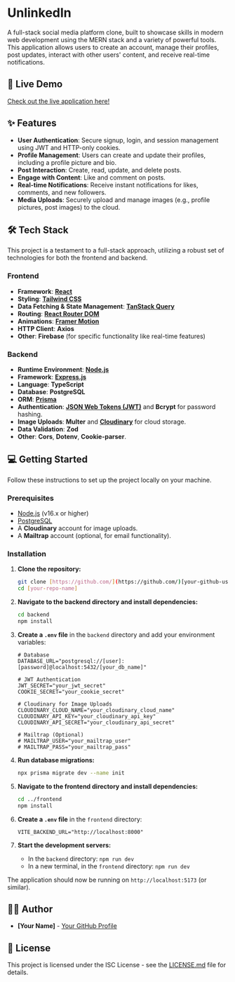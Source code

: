 # UnlinkedIn

A full-stack social media platform clone, built to showcase skills in modern web development using the MERN stack and a variety of powerful tools. This application allows users to create an account, manage their profiles, post updates, interact with other users' content, and receive real-time notifications.

## 🚀 Live Demo

[Check out the live application here!](https://unlinkediin.netlify.app/login)

## ✨ Features

- **User Authentication**: Secure signup, login, and session management using JWT and HTTP-only cookies.
- **Profile Management**: Users can create and update their profiles, including a profile picture and bio.
- **Post Interaction**: Create, read, update, and delete posts.
- **Engage with Content**: Like and comment on posts.
- **Real-time Notifications**: Receive instant notifications for likes, comments, and new followers.
- **Media Uploads**: Securely upload and manage images (e.g., profile pictures, post images) to the cloud.

## 🛠️ Tech Stack

This project is a testament to a full-stack approach, utilizing a robust set of technologies for both the frontend and backend.

### **Frontend**

- **Framework**: [**React**](https://reactjs.org/)
- **Styling**: [**Tailwind CSS**](https://tailwindcss.com/)
- **Data Fetching & State Management**: [**TanStack Query**](https://tanstack.com/query/latest)
- **Routing**: [**React Router DOM**](https://reactrouter.com/)
- **Animations**: [**Framer Motion**](https://www.framer.com/motion/)
- **HTTP Client**: **Axios**
- **Other**: **Firebase** (for specific functionality like real-time features)

### **Backend**

- **Runtime Environment**: [**Node.js**](https://nodejs.org/en/)
- **Framework**: [**Express.js**](https://expressjs.com/)
- **Language**: **TypeScript**
- **Database**: **PostgreSQL**
- **ORM**: [**Prisma**](https://www.prisma.io/)
- **Authentication**: [**JSON Web Tokens (JWT)**](https://jwt.io/) and **Bcrypt** for password hashing.
- **Image Uploads**: **Multer** and [**Cloudinary**](https://cloudinary.com/) for cloud storage.
- **Data Validation**: **Zod**
- **Other**: **Cors**, **Dotenv**, **Cookie-parser**.

## 💻 Getting Started

Follow these instructions to set up the project locally on your machine.

### **Prerequisites**

- [Node.js](https://nodejs.org/) (v16.x or higher)
- [PostgreSQL](https://www.postgresql.org/)
- A **Cloudinary** account for image uploads.
- A **Mailtrap** account (optional, for email functionality).

### **Installation**

1.  **Clone the repository:**
    ```bash
    git clone [https://github.com/](https://github.com/)[your-github-username]/[your-repo-name].git
    cd [your-repo-name]
    ```

2.  **Navigate to the backend directory and install dependencies:**
    ```bash
    cd backend
    npm install
    ```

3.  **Create a `.env` file** in the `backend` directory and add your environment variables:
    ```
    # Database
    DATABASE_URL="postgresql://[user]:[password]@localhost:5432/[your_db_name]"

    # JWT Authentication
    JWT_SECRET="your_jwt_secret"
    COOKIE_SECRET="your_cookie_secret"

    # Cloudinary for Image Uploads
    CLOUDINARY_CLOUD_NAME="your_cloudinary_cloud_name"
    CLOUDINARY_API_KEY="your_cloudinary_api_key"
    CLOUDINARY_API_SECRET="your_cloudinary_api_secret"

    # Mailtrap (Optional)
    # MAILTRAP_USER="your_mailtrap_user"
    # MAILTRAP_PASS="your_mailtrap_pass"
    ```

4.  **Run database migrations:**
    ```bash
    npx prisma migrate dev --name init
    ```

5.  **Navigate to the frontend directory and install dependencies:**
    ```bash
    cd ../frontend
    npm install
    ```

6.  **Create a `.env` file** in the `frontend` directory:
    ```
    VITE_BACKEND_URL="http://localhost:8000"
    ```

7.  **Start the development servers:**
    * In the `backend` directory: `npm run dev`
    * In a new terminal, in the `frontend` directory: `npm run dev`

The application should now be running on `http://localhost:5173` (or similar).

## 👨‍💻 Author

- **[Your Name]** - [Your GitHub Profile](https://github.com/[your-github-username])

## 📜 License

This project is licensed under the ISC License - see the [LICENSE.md](https://github.com/[your-github-username]/[your-repo-name]/blob/main/LICENSE) file for details.
